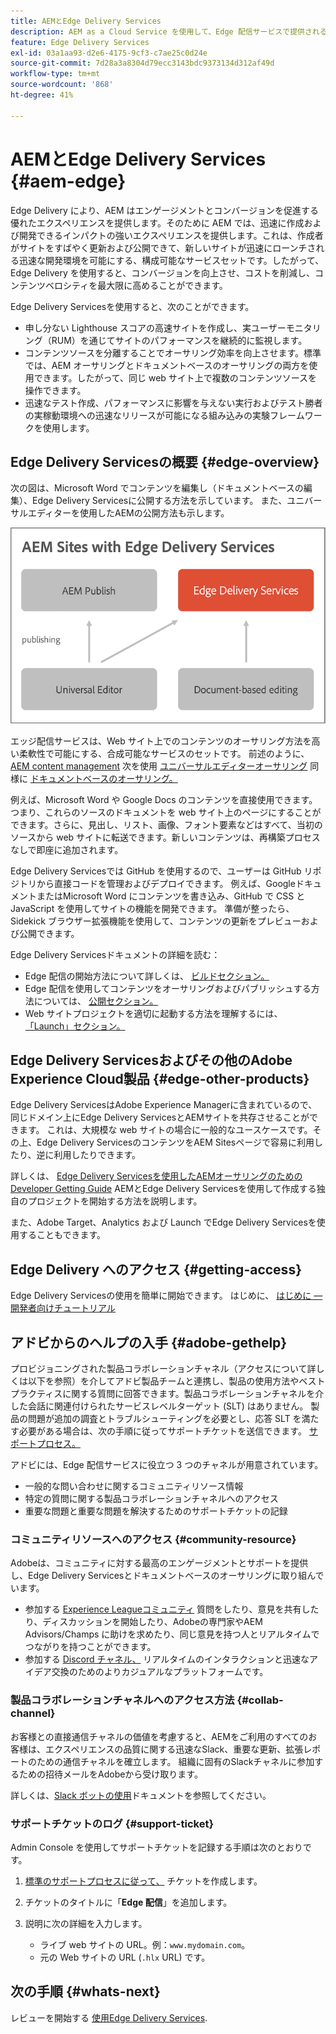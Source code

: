 ```yaml
---
title: AEMとEdge Delivery Services
description: AEM as a Cloud Service を使用して、Edge 配信サービスで提供されるパフォーマンスと完璧な Lighthouse スコアを活用する方法について説明します。
feature: Edge Delivery Services
exl-id: 03a1aa93-d2e6-4175-9cf3-c7ae25c0d24e
source-git-commit: 7d28a3a8304d79ecc3143bdc9373134d312af49d
workflow-type: tm+mt
source-wordcount: '868'
ht-degree: 41%

---
```



# AEMとEdge Delivery Services {#aem-edge}

Edge Delivery により、AEM はエンゲージメントとコンバージョンを促進する優れたエクスペリエンスを提供します。そのために AEM では、迅速に作成および開発できるインパクトの強いエクスペリエンスを提供します。これは、作成者がサイトをすばやく更新および公開できて、新しいサイトが迅速にローンチされる迅速な開発環境を可能にする、構成可能なサービスセットです。したがって、Edge Delivery を使用すると、コンバージョンを向上させ、コストを削減し、コンテンツベロシティを最大限に高めることができます。

Edge Delivery Servicesを使用すると、次のことができます。

* 申し分ない Lighthouse スコアの高速サイトを作成し、実ユーザーモニタリング（RUM）を通じてサイトのパフォーマンスを継続的に監視します。
* コンテンツソースを分離することでオーサリング効率を向上させます。標準では、AEM オーサリングとドキュメントベースのオーサリングの両方を使用できます。したがって、同じ web サイト上で複数のコンテンツソースを操作できます。
* 迅速なテスト作成、パフォーマンスに影響を与えない実行およびテスト勝者の実稼動環境への迅速なリリースが可能になる組み込みの実験フレームワークを使用します。

## Edge Delivery Servicesの概要 {#edge-overview}

次の図は、Microsoft Word でコンテンツを編集し（ドキュメントベースの編集）、Edge Delivery Servicesに公開する方法を示しています。 また、ユニバーサルエディターを使用したAEMの公開方法も示します。

![Edge Delivery のアーキテクチャ](assets/AEM-with-EDS-publishing-simple2.png)

エッジ配信サービスは、Web サイト上でのコンテンツのオーサリング方法を高い柔軟性で可能にする、合成可能なサービスのセットです。 前述のように、 [AEM content management](https://experienceleague.adobe.com/docs/experience-manager-cloud-service/content/sites/authoring/getting-started/concepts.html?lang=ja) 次を使用 [ユニバーサルエディターオーサリング](/help/implementing/universal-editor/introduction.md) 同様に [ドキュメントベースのオーサリング。](https://www.aem.live/docs/authoring)

例えば、Microsoft Word や Google Docs のコンテンツを直接使用できます。つまり、これらのソースのドキュメントを web サイト上のページにすることができます。さらに、見出し、リスト、画像、フォント要素などはすべて、当初のソースから web サイトに転送できます。新しいコンテンツは、再構築プロセスなしで即座に追加されます。

Edge Delivery Servicesでは GitHub を使用するので、ユーザーは GitHub リポジトリから直接コードを管理およびデプロイできます。 例えば、GoogleドキュメントまたはMicrosoft Word にコンテンツを書き込み、GitHub で CSS と JavaScript を使用してサイトの機能を開発できます。 準備が整ったら、Sidekick ブラウザー拡張機能を使用して、コンテンツの更新をプレビューおよび公開できます。

Edge Delivery Servicesドキュメントの詳細を読む：

* Edge 配信の開始方法について詳しくは、 [ビルドセクション。](https://www.aem.live/docs/#build)
* Edge 配信を使用してコンテンツをオーサリングおよびパブリッシュする方法については、 [公開セクション。](https://www.aem.live/docs/authoring)
* Web サイトプロジェクトを適切に起動する方法を理解するには、 [「Launch」セクション。](https://www.aem.live/docs/#launch)

## Edge Delivery Servicesおよびその他のAdobe Experience Cloud製品 {#edge-other-products}

Edge Delivery ServicesはAdobe Experience Managerに含まれているので、同じドメイン上にEdge Delivery ServicesとAEMサイトを共存させることができます。 これは、大規模な web サイトの場合に一般的なユースケースです。その上、Edge Delivery ServicesのコンテンツをAEM Sitesページで容易に利用したり、逆に利用したりできます。

詳しくは、 [Edge Delivery Servicesを使用したAEMオーサリングのための Developer Getting Guide](/help/edge/edge-dev-getting-started.md) AEMとEdge Delivery Servicesを使用して作成する独自のプロジェクトを開始する方法を説明します。

また、Adobe Target、Analytics および Launch でEdge Delivery Servicesを使用することもできます。

## Edge Delivery へのアクセス {#getting-access}

Edge Delivery Servicesの使用を簡単に開始できます。 はじめに、 [はじめに — 開発者向けチュートリアル](https://www.aem.live/developer/tutorial)

## アドビからのヘルプの入手 {#adobe-gethelp}

プロビジョニングされた製品コラボレーションチャネル（アクセスについて詳しくは以下を参照）を介してアドビ製品チームと連携し、製品の使用方法やベストプラクティスに関する質問に回答できます。製品コラボレーションチャネルを介した会話に関連付けられたサービスレベルターゲット (SLT) はありません。 製品の問題が追加の調査とトラブルシューティングを必要とし、応答 SLT を満たす必要がある場合は、次の手順に従ってサポートチケットを送信できます。 [サポートプロセス。](https://experienceleague.adobe.com/?lang=ja&amp;support-tab=home#support)

アドビには、Edge 配信サービスに役立つ 3 つのチャネルが用意されています。

* 一般的な問い合わせに関するコミュニティリソース情報
* 特定の質問に関する製品コラボレーションチャネルへのアクセス
* 重要な問題と重要な問題を解決するためのサポートチケットの記録

### コミュニティリソースへのアクセス {#community-resource}

Adobeは、コミュニティに対する最高のエンゲージメントとサポートを提供し、Edge Delivery Servicesとドキュメントベースのオーサリングに取り組んでいます。

* 参加する [Experience Leagueコミュニティ](https://adobe.ly/3Q6kTKl) 質問をしたり、意見を共有したり、ディスカッションを開始したり、Adobeの専門家やAEM Advisors/Champs に助けを求めたり、同じ意見を持つ人とリアルタイムでつながりを持つことができます。
* 参加する [Discord チャネル、](https://discord.gg/aem-live) リアルタイムのインタラクションと迅速なアイデア交換のためのよりカジュアルなプラットフォームです。

### 製品コラボレーションチャネルへのアクセス方法 {#collab-channel}

お客様との直接通信チャネルの価値を考慮すると、AEMをご利用のすべてのお客様は、エクスペリエンスの品質に関する迅速なSlack、重要な更新、拡張レポートのための通信チャネルを確立します。 組織に固有のSlackチャネルに参加するための招待メールをAdobeから受け取ります。

詳しくは、[Slack ボットの使用](https://www.aem.live/docs/slack)ドキュメントを参照してください。

### サポートチケットのログ {#support-ticket}

Admin Console を使用してサポートチケットを記録する手順は次のとおりです。

1. [標準のサポートプロセスに従って、](https://experienceleague.adobe.com/?lang=ja&amp;support-tab=home#support) チケットを作成します。
1. チケットのタイトルに「**Edge 配信**」を追加します。
1. 説明に次の詳細を入力します。

   * ライブ web サイトの URL。例：`www.mydomain.com`。
   * 元の Web サイトの URL (`.hlx` URL) です。

## 次の手順 {#whats-next}

レビューを開始する [使用Edge Delivery Services](/help/edge/using.md).
